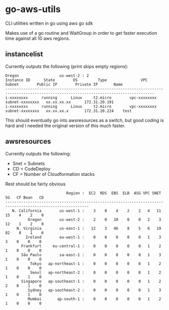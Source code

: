 # go-aws-utils
CLI utilities written in go using aws go sdk

Makes use of a go routine and WaitGroup in order to get faster execution time against all 10 aws regions.

## instancelist

Currently outputs the following (print skips empty regions):

```
Oregon                  us-west-2 : 2   
Instance ID      State        OS         Type               VPC          Subnet        Public IP        Private IP       Name
----------------------------------------------------------------------------------------------------------------------------------------
i-xxxxxxxx      running      Linux     t2.micro        vpc-xxxxxxxx  subnet-xxxxxxxx   xx.xx.xx.xx      172.31.20.191                                  
i-xxxxxxxx      running      Linux     t2.micro        vpc-xxxxxxxx  subnet-xxxxxxxx   xx.xx.xx.x       172.31.20.224    test      
```

This should eventually go into awsresources as a switch, but good coding is hard and I needed the original version of this much faster.

## awsresources

Currently outputs the following:

* Snet = Subnets
* CD = CodeDeploy
* CF = Number of Cloudformation stacks

Rest should be fairly obvious

```
                           Region :  EC2  RDS  EBS  ELB  ASG VPC SNET   SG   CF Bean   CD
-----------------------------------------------------------------------------------------------------------
   N. California        us-west-1 :    3    0    4    2    2   4   11   15    4    2    0
          Oregon        us-west-2 :    2    0   10    0    0   2    3   12    1    2    0
     N. Virginia        us-east-1 :   12    3   46    8    5   6   19   82    8    1    6
         Ireland        eu-west-1 :    0    0    0    0    0   1    3    3    0    0    0
       Frankfurt     eu-central-1 :    0    0    0    0    0   1    2    1    0    0    0
       São Paulo        sa-east-1 :    0    0    0    0    0   1    3    1    0    0    0
           Tokyo   ap-northeast-1 :    0    0    0    0    0   1    2    1    0    0    0
           Seoul   ap-northeast-2 :    0    0    0    0    0   1    2    1    0    1    0
       Singapore   ap-southeast-1 :    0    0    0    0    0   1    2    2    0    1    0
          Sydney   ap-southeast-2 :    0    0    0    0    0   1    3    1    0    1    0
          Mumbai       ap-south-1 :    0    0    0    0    0   1    2    1    0    0    0
```
